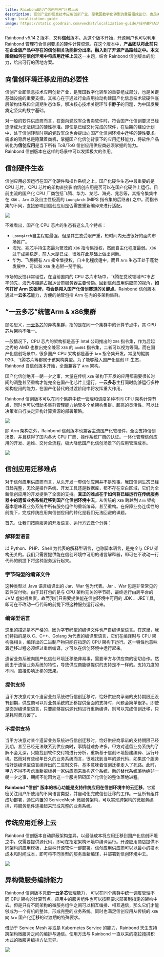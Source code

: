 ```yaml
---
title: Rainbond助力“信创应用”迁移上云
description: 信创产业即信息技术应用创新产业，是我国数字化转型的重要组成部分，也是关键基础设施的重要支撑。其核心在于通过行业应用拉动构建国产化信息技术软硬件底层架构体系和全周期生态体系，解决核心技术关键环节卡脖子的问题，为中国发展奠定坚实的数字基础。
slug: localization-guide
image: https://static.goodrain.com/wechat/localization-guide/%E4%BF%A1%E5%88%9B.png
---
```



Rainbond v5.14.2 版本，又称**信创**版本。从这个版本开始，开源用户也可以利用 Rainbond 管理符合信创要求的硬件计算资源。在这个版本中，**产品团队将此前只在企业版产品中存在的信创相关功能拆分出来，融入到了开源产品路线之中。**本文围绕**如何在信创环境中将应用迁移上云**这一主题，结合 Rainbond 信创版本的能力，给出可行的落地方案。

<!--truncate-->

## 向信创环境迁移应用的必要性

信创产业即信息技术应用创新产业，是我国数字化转型的重要组成部分，也是关键基础设施的重要支撑。其核心在于通过行业应用拉动构建国产化信息技术软硬件底层架构体系和全周期生态体系，解决核心技术关键环节**卡脖子**的问题，为中国发展奠定坚实的数字基础。

对一般的软件供应商而言，在面向党政军企售卖软件时，符合国产化信创要求已经逐渐成为无法绕过的硬性标准。即使是已经交付完成的软件，在后期的建设计划中，处于信创转型时期的党政军企也会提出向国产化信创环境中迁移的硬性要求。需求的背后总是隐藏着商机，掌握国产化信创背景下的应用迁移能力，将软件产品转化为**信创应用**是当下所有 ToB/ToG 信创应用供应商必须掌握的能力。Rainbond 信创版本在这样的场景中可以发挥极大的作用。

## 信创硬件生态

信创应用必须运行在国产化硬件和操作系统之上。国产化硬件生态中最重要的是 CPU 芯片，CPU 芯片的架构直接影响信创应用是否可以在国产化硬件上运行。目前主流的国产化 CPU 厂商包括飞腾、华为、龙芯、海光、兆芯等，其指令集集中在 `X86` 、`Arm` 以及自主性极高的 `LoongArch` (MIPS 指令集的后继者) 之中。而指令集的不同，直接影响到信创应用是否需要重新编译来进行适配。

![](https://grstatic.oss-cn-shanghai.aliyuncs.com/localization-guide/%E5%9B%BD%E4%BA%A7CPU%E7%94%9F%E6%80%81.png)

不难看出，国产化 CPU 芯片的生态有这么几个特点：

-  `LoongArch`自主程度最强，但是其生态受限严重，短时间内无法很好的面向市场推广。
- 海光、兆芯手持生态最为繁茂的 `X86` 指令集授权，然而自主化程度最弱。`X86` 过于成熟稳定，前人大厦已成，很难在此基础上做出创新。
- 华为、飞腾拥有 `Arm` 指令集授权，自主化程度适中，而且 `Arm` 生态正处于蓬勃发展中，可以和 `X86` 生态掰一掰手腕。

市场的反馈非常理性，在当前国内的 CPU 芯片市场中，飞腾在党政领域PC市占率领先，海光与鲲鹏占据运营商服务器主要份额。回到信创应用供应商的视角，**如何打好 Arm 这张牌，将会是闯入国产化信创赛道的关键点**。Rainbond 信创版本通过**一云多芯**能力，方便的纳管包括 Arm 在内的多架构集群。



## “一云多芯”统管Arm & x86集群

顾名思义，[一云多芯](https://www.rainbond.com/docs/localization-guide/multi-arch-installation)的异构集群，指的是在同一个集群中的计算节点中，其 CPU 芯片架构不唯一。

一般情况下，CPU 芯片的架构都是基于 Intel 公司推出的 `X86` 指令集，作为后起之秀的 AMD 也推出完全兼容 `X86` 的 `amd64` 指令集，二者可以视为等同。而在国产化信创场景中，很多国产 CPU 架构都是基于 `Arm` 指令集开发，常见的鲲鹏920、飞腾芯片等都属于该架构类型。为了能够融入国产化信创 IT 生态，Rainbond 自信创版本开始，全面兼容了 `Arm` 架构。

国产化信创绝非一朝一夕之事，大量在传统 `X86` 架构下开发的应用都需要很长时间的调整甚至重构才能完全在国产化芯片上运行，**一云多芯**主打同时能够运行多种架构应用的能力，在国产化替代的过渡阶段中将发挥重大作用。

Rainbond 信创版本可以在同个集群中统一管理和调度多种不同 CPU 架构计算节点，同时也可以借助多集群管理能力纳管多个单架构集群。超高的灵活性，可以让决策者自行决定异构计算资源的部署策略。

![](https://grstatic.oss-cn-shanghai.aliyuncs.com/localization-guide/%E5%BC%82%E6%9E%84%E9%9B%86%E7%BE%A4%E7%AE%A1%E7%90%86.png)

除 Arm 架构之外，Rainbond 信创版本也兼容主流国产化软硬件，全面支持信创场景，并且获得了国内各大 CPU 厂商、操作系统厂商的认证。一体化管理信创应用的开发、运维、交付全流程，极大降低国产化信创场景下的应用管理成本。

![](https://grstatic.oss-cn-shanghai.aliyuncs.com/localization-guide/%E5%9B%BD%E4%BA%A7%E8%AE%A4%E8%AF%81%E9%9B%86%E5%90%88.png)



## 信创应用迁移难点

对于信创应用供应商而言，从头开发一套信创应用并不是难事。我国信创生态已经日趋完整，无论是操作系统、开发工具还是数据库，都不存在空白区域，它们为全新信创应用的开发提供了全面的支持。**真正的难点在于如何将已经运行在传统服务器中的遗留业务系统迁移到国产化信创环境中去**。从传统的 `X86` 跨越到 `Arm` 架构基本意味着业务系统中所有服务组件的重新编译，甚至重构。在保障业务连续性的前提下，完成传统应用向信创应用的转化是我们无法回避的课题。

首先，让我们按照服务的开发语言、运行方式做个分类：

### 解释型语言

以 Python、PHP、Shell 为代表的解释型语言，也称脚本语言，是完全与 CPU 架构无关的。我们只需要提供能在信创环境中可用的语言解释器，即可在不改动一行代码的前提下将这种服务运行起来。

### 字节码型的编译文件

这种类型以 Java 语言编译出的 Jar、War 包为代表。Jar 、War 包是非常常见的软件交付物。由于其打包的是与  CPU 架构无关的字节码，最终运行由跨平台的 JVM 虚拟机负责，故而我们只需要提供能在信创环境中可用的 JDK 、JRE工具，即可在不改动一行代码的前提下将这种服务运行起来。

### 编译型语言

这里的描述是不严格的，因为字节码型的编译文件也产自编译型语言。在这里，我们特指的是以 C、C++、Golang 为代表的编译型语言，它们在编译时与  CPU 架构强相关，编译出的二进制产物只能在指定的 CPU 架构下运行。这一特性也意味着迁移过程必须经过重新编译，才可以在信创环境中运行起来。

遗留业务系统向国产化信创环境迁移绝非易事，需要甲方与供应商的密切合作。然而由于遗留业务系统的特性，导致供应商能够提供的支持是不一样的。支持力度的不同，直接影响迁移的效果。

### 提供支持

当甲方决意对某个遗留业务系统进行信创迁移时，恰好供应商承诺的支持期限还没有到期，供应商可以对业务系统的迁移提供全面的支持时，问题会简单很多。即使是面对编译型语言，只要能够提供源代码进行重新编译，则可以完成信创迁移，只是耗时费力罢了。

### 不提供支持

当甲方决意对某个遗留业务系统进行信创迁移时，恰好供应商承诺的支持期限已经到期，甚至已经无法联系到供应商时，事情就难办许多。甲方对遗留业务系统的了解不会太深，只能找到软件交付物进行分析，重新基于信创环境搭建编译、运行环境。然而对有些经年日久的业务系统而言，很难找到当年的源代码，如果这个服务恰好是编译型语言编译出的二进制文件，基本意味着信创迁移走入了死路。此时，甲方不得不考虑重新招标另一家供应商来重构这个系统，新的替代系统落地绝非一朝一夕之事，期间不能因为这一个服务阻碍国产化信创的整体落地进程。

**Rainbond "信创" 版本的核心功能是支持传统应用在信创环境中的云迁移**。它紧密关注用户所使用的不同语言类型，并自动化完成信创迁移的工作。一旦所有组件成功部署，通过内置的 ServiceMesh 微服务架构，可以实现跨架构的微服务编排，将服务组件连接起来形成完整的业务系统。



## 传统应用迁移上云

Rainbond 信创版本自动屏蔽架构差异，以最低成本将应用迁移到国产化信创环境之中。仅需要提供源代码，即可在指定架构环境中编译运行。开源应用商店提供不同架构的应用模板，上百种开源软件一键部署。信创应用供应商可以以最小的技术成本和时间成本，即可将不同类型的服务重新编译，并部署到信创环境中去。



![](https://grstatic.oss-cn-shanghai.aliyuncs.com/localization-guide/%E5%BC%82%E6%9E%84%E5%BE%AE%E6%9C%8D%E5%8A%A1%E8%BF%81%E7%A7%BB.png)





## 异构微服务编排能力

Rainbond 信创版本凭借**一云多芯**管理能力， 可以在同个集群中统一调度管理不同 CPU 架构的计算节点。应用中的服务组件也可以按照要求部署到指定的架构中去。但是只有不同架构的微服务组件之间可以相互编排、相互通信，那么它们才能够成为一个有机的整体，形成完整的业务系统。同时也满足信创应用从传统的 `X86` 向 `Arm` 国产化迁移的过渡期的特殊要求。

借助于 Service Mesh 亦或是 Kubernetes Service 的能力，Rainbond 天生支持跨架构微服务之间的编排与通信。使用方法与 Rainbond 一直以来的拖拉拽拼积木式的微服务编排方法无异。

![](https://grstatic.oss-cn-shanghai.aliyuncs.com/localization-guide/%E5%BC%82%E6%9E%84%E5%BE%AE%E6%9C%8D%E5%8A%A1%E7%BC%96%E6%8E%92.png)



